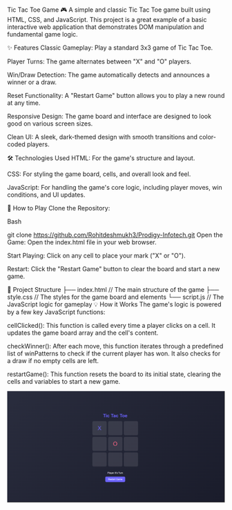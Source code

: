 Tic Tac Toe Game 🎮
A simple and classic Tic Tac Toe game built using HTML, CSS, and JavaScript. This project is a great example of a basic interactive web application that demonstrates DOM manipulation and fundamental game logic.

✨ Features
Classic Gameplay: Play a standard 3x3 game of Tic Tac Toe.

Player Turns: The game alternates between "X" and "O" players.

Win/Draw Detection: The game automatically detects and announces a winner or a draw.

Reset Functionality: A "Restart Game" button allows you to play a new round at any time.

Responsive Design: The game board and interface are designed to look good on various screen sizes.

Clean UI: A sleek, dark-themed design with smooth transitions and color-coded players.

🛠️ Technologies Used
HTML: For the game's structure and layout.

CSS: For styling the game board, cells, and overall look and feel.

JavaScript: For handling the game's core logic, including player moves, win conditions, and UI updates.

🚀 How to Play
Clone the Repository:

Bash

git clone https://github.com/Rohitdeshmukh3/Prodigy-Infotech.git
Open the Game: Open the index.html file in your web browser.

Start Playing: Click on any cell to place your mark ("X" or "O").

Restart: Click the "Restart Game" button to clear the board and start a new game.

📁 Project Structure
├── index.html       // The main structure of the game
├── style.css        // The styles for the game board and elements
└── script.js        // The JavaScript logic for gameplay
💡 How it Works
The game's logic is powered by a few key JavaScript functions:

cellClicked(): This function is called every time a player clicks on a cell. It updates the game board array and the cell's content.

checkWinner(): After each move, this function iterates through a predefined list of winPatterns to check if the current player has won. It also checks for a draw if no empty cells are left.

restartGame(): This function resets the board to its initial state, clearing the cells and variables to start a new game.

![image alt](https://github.com/Rohitdeshmukh3/Prodigy-Infotech/blob/4d8c788e70471df67d8066de525c7a0ff34177cc/prodigy_wd_03/image.png)
